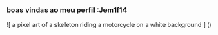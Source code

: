 ### boas vindas ao meu perfil :Jem1f14
![
a pixel art of a skeleton riding a motorcycle on a white background
] ()
